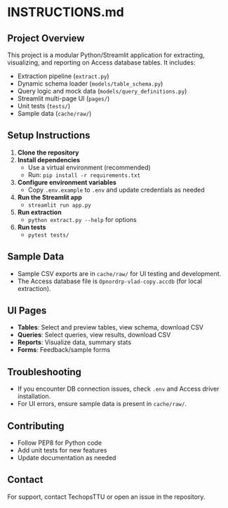 # INSTRUCTIONS.md

## Project Overview
This project is a modular Python/Streamlit application for extracting, visualizing, and reporting on Access database tables. It includes:
- Extraction pipeline (`extract.py`)
- Dynamic schema loader (`models/table_schema.py`)
- Query logic and mock data (`models/query_definitions.py`)
- Streamlit multi-page UI (`pages/`)
- Unit tests (`tests/`)
- Sample data (`cache/raw/`)

## Setup Instructions
1. **Clone the repository**
2. **Install dependencies**
   - Use a virtual environment (recommended)
   - Run: `pip install -r requirements.txt`
3. **Configure environment variables**
   - Copy `.env.example` to `.env` and update credentials as needed
4. **Run the Streamlit app**
   - `streamlit run app.py`
5. **Run extraction**
   - `python extract.py --help` for options
6. **Run tests**
   - `pytest tests/`

## Sample Data
- Sample CSV exports are in `cache/raw/` for UI testing and development.
- The Access database file is `Opnordrp-vlad-copy.accdb` (for local extraction).

## UI Pages
- **Tables**: Select and preview tables, view schema, download CSV
- **Queries**: Select queries, view results, download CSV
- **Reports**: Visualize data, summary stats
- **Forms**: Feedback/sample forms

## Troubleshooting
- If you encounter DB connection issues, check `.env` and Access driver installation.
- For UI errors, ensure sample data is present in `cache/raw/`.

## Contributing
- Follow PEP8 for Python code
- Add unit tests for new features
- Update documentation as needed

## Contact
For support, contact TechopsTTU or open an issue in the repository.
